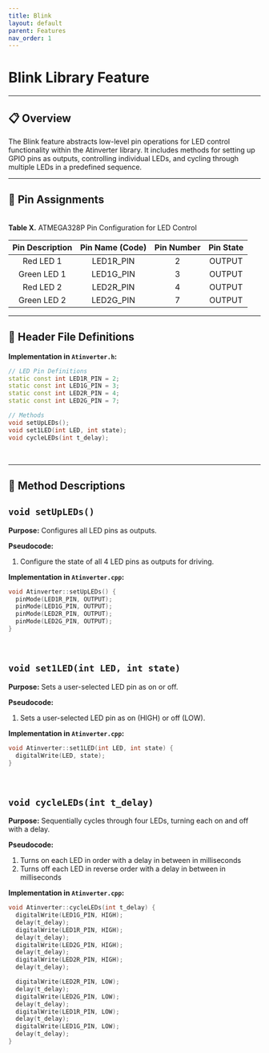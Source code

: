 ```yaml
---
title: Blink
layout: default
parent: Features
nav_order: 1
---
```


# **Blink Library Feature**
---

## 📋 Overview

The Blink feature abstracts low-level pin operations for LED control functionality within the Atinverter library. It includes methods for setting up GPIO pins as outputs, controlling individual LEDs, and cycling through multiple LEDs in a predefined sequence.

---

## 📌 Pin Assignments

<br>

<div style="text-align: left;">
    <h7><b>Table X.</b> ATMEGA328P Pin Configuration for LED Control </h7>
</div>

| Pin Description | Pin Name (Code) | Pin Number | Pin State |
|:---------------:|:---------------:|:----------:|:---------:|
| Red LED 1       | LED1R_PIN       | 2          | OUTPUT    |
| Green LED 1     | LED1G_PIN       | 3          | OUTPUT    |
| Red LED 2       | LED2R_PIN       | 4          | OUTPUT    |
| Green LED 2     | LED2G_PIN       | 7          | OUTPUT    |

---

## 📂 Header File Definitions

**Implementation in `Atinverter.h`:**
```cpp
// LED Pin Definitions
static const int LED1R_PIN = 2;
static const int LED1G_PIN = 3;
static const int LED2R_PIN = 4;
static const int LED2G_PIN = 7;

// Methods
void setUpLEDs();
void set1LED(int LED, int state);
void cycleLEDs(int t_delay);
```
<br>

---

## 📝 Method Descriptions

## `void setUpLEDs()`

**Purpose:** Configures all LED pins as outputs.

**Pseudocode:**
1. Configure the state of all 4 LED pins as outputs for driving.

**Implementation in `Atinverter.cpp`:**
```cpp
void Atinverter::setUpLEDs() {
  pinMode(LED1R_PIN, OUTPUT);
  pinMode(LED1G_PIN, OUTPUT);
  pinMode(LED2R_PIN, OUTPUT);
  pinMode(LED2G_PIN, OUTPUT);
}
```
<br>

## `void set1LED(int LED, int state)`

**Purpose:** Sets a user-selected LED pin as on or off.

**Pseudocode:**
1. Sets a user-selected LED pin as on (HIGH) or off (LOW).

**Implementation in `Atinverter.cpp`:**
```cpp
void Atinverter::set1LED(int LED, int state) {
  digitalWrite(LED, state);
}
```
<br>

## `void cycleLEDs(int t_delay)`

**Purpose:** Sequentially cycles through four LEDs, turning each on and off with a delay.

**Pseudocode:**
1. Turns on each LED in order with a delay in between in milliseconds
2. Turns off each LED in reverse order with a delay in between in milliseconds

**Implementation in `Atinverter.cpp`:**
```cpp
void Atinverter::cycleLEDs(int t_delay) {
  digitalWrite(LED1G_PIN, HIGH);
  delay(t_delay);
  digitalWrite(LED1R_PIN, HIGH);
  delay(t_delay);
  digitalWrite(LED2G_PIN, HIGH);
  delay(t_delay);
  digitalWrite(LED2R_PIN, HIGH);
  delay(t_delay);

  digitalWrite(LED2R_PIN, LOW);
  delay(t_delay);
  digitalWrite(LED2G_PIN, LOW);
  delay(t_delay);
  digitalWrite(LED1R_PIN, LOW);
  delay(t_delay);
  digitalWrite(LED1G_PIN, LOW);
  delay(t_delay);
}
```
